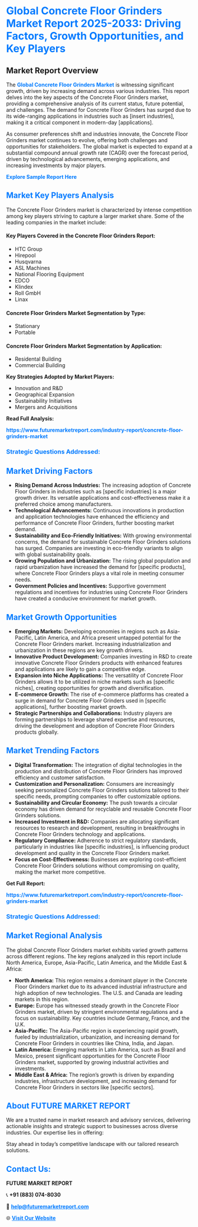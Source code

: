 <h1 style="color: #007BFF;">Global Concrete Floor Grinders Market Report 2025-2033: Driving Factors, Growth Opportunities, and Key Players</h1>

<section id="overview">
<h2>Market Report Overview</h2>
<p>The <a href="https://www.futuremarketreport.com/industry-report/concrete-floor-grinders-market" style="color: #007BFF; text-decoration: none;"><strong>Global Concrete Floor Grinders Market</strong></a> is witnessing significant growth, driven by increasing demand across various industries. This report delves into the key aspects of the Concrete Floor Grinders market, providing a comprehensive analysis of its current status, future potential, and challenges. The demand for Concrete Floor Grinders has surged due to its wide-ranging applications in industries such as [insert industries], making it a critical component in modern-day [applications].</p>
<p>As consumer preferences shift and industries innovate, the Concrete Floor Grinders market continues to evolve, offering both challenges and opportunities for stakeholders. The global market is expected to expand at a substantial compound annual growth rate (CAGR) over the forecast period, driven by technological advancements, emerging applications, and increasing investments by major players.</p>
</section>

<section id="overview">
<p><a href="https://www.futuremarketreport.com/request-sample/reportId=84512" style="color: #007BFF; text-decoration: none;"><strong>Explore Sample Report Here</strong></a></p>
</section>

<section id="key-players">
<h2 style="color: #007BFF;">Market Key Players Analysis</h2>
<p>The Concrete Floor Grinders market is characterized by intense competition among key players striving to capture a larger market share. Some of the leading companies in the market include:</p>
<h4>Key Players Covered in the Concrete Floor Grinders Report:</h4>
<ul><li>HTC Group</li><li>Hirepool</li><li>Husqvarna</li><li>ASL Machines</li><li>National Flooring Equipment</li><li>EDCO</li><li>Klindex</li><li>Roll GmbH</li><li>Linax</li></ul>
<h4>Concrete Floor Grinders Market Segmentation by Type:</h4>
<ul><li>Stationary</li><li>Portable</li></ul>

<h4>Concrete Floor Grinders Market Segmentation by Application:</h4>
<ul><li>Residental Building</li><li>Commercial Building</li></ul>
<p><strong>Key Strategies Adopted by Market Players:</strong></p>
<ul>
<li>Innovation and R&D</li>
<li>Geographical Expansion</li>
<li>Sustainability Initiatives</li>
<li>Mergers and Acquisitions</li>
</ul>
</section>

<section>
<p><strong>Read Full Analysis: </strong></p><a href="https://www.futuremarketreport.com/industry-report/concrete-floor-grinders-market" style="color: #007BFF; text-decoration: none;"><strong>https://www.futuremarketreport.com/industry-report/concrete-floor-grinders-market</strong></a>
<h3 style="color: #007BFF;">Strategic Questions Addressed:</h3>
</section>

<section id="driving-factors">
<h2 style="color: #007BFF;">Market Driving Factors</h2>
<ul>
<li><strong>Rising Demand Across Industries:</strong> The increasing adoption of Concrete Floor Grinders in industries such as [specific industries] is a major growth driver. Its versatile applications and cost-effectiveness make it a preferred choice among manufacturers.</li>
<li><strong>Technological Advancements:</strong> Continuous innovations in production and application technologies have enhanced the efficiency and performance of Concrete Floor Grinders, further boosting market demand.</li>
<li><strong>Sustainability and Eco-Friendly Initiatives:</strong> With growing environmental concerns, the demand for sustainable Concrete Floor Grinders solutions has surged. Companies are investing in eco-friendly variants to align with global sustainability goals.</li>
<li><strong>Growing Population and Urbanization:</strong> The rising global population and rapid urbanization have increased the demand for [specific products], where Concrete Floor Grinders plays a vital role in meeting consumer needs.</li>
<li><strong>Government Policies and Incentives:</strong> Supportive government regulations and incentives for industries using Concrete Floor Grinders have created a conducive environment for market growth.</li>
</ul>
</section>

<section id="growth-opportunities">
<h2 style="color: #007BFF;">Market Growth Opportunities</h2>
<ul>
<li><strong>Emerging Markets:</strong> Developing economies in regions such as Asia-Pacific, Latin America, and Africa present untapped potential for the Concrete Floor Grinders market. Increasing industrialization and urbanization in these regions are key growth drivers.</li>
<li><strong>Innovative Product Development:</strong> Companies investing in R&D to create innovative Concrete Floor Grinders products with enhanced features and applications are likely to gain a competitive edge.</li>
<li><strong>Expansion into Niche Applications:</strong> The versatility of Concrete Floor Grinders allows it to be utilized in niche markets such as [specific niches], creating opportunities for growth and diversification.</li>
<li><strong>E-commerce Growth:</strong> The rise of e-commerce platforms has created a surge in demand for Concrete Floor Grinders used in [specific applications], further boosting market growth.</li>
<li><strong>Strategic Partnerships and Collaborations:</strong> Industry players are forming partnerships to leverage shared expertise and resources, driving the development and adoption of Concrete Floor Grinders products globally.</li>
</ul>
</section>

<section id="trending-factors">
<h2 style="color: #007BFF;">Market Trending Factors</h2>
<ul>
<li><strong>Digital Transformation:</strong> The integration of digital technologies in the production and distribution of Concrete Floor Grinders has improved efficiency and customer satisfaction.</li>
<li><strong>Customization and Personalization:</strong> Consumers are increasingly seeking personalized Concrete Floor Grinders solutions tailored to their specific needs, prompting companies to offer customizable options.</li>
<li><strong>Sustainability and Circular Economy:</strong> The push towards a circular economy has driven demand for recyclable and reusable Concrete Floor Grinders solutions.</li>
<li><strong>Increased Investment in R&D:</strong> Companies are allocating significant resources to research and development, resulting in breakthroughs in Concrete Floor Grinders technology and applications.</li>
<li><strong>Regulatory Compliance:</strong> Adherence to strict regulatory standards, particularly in industries like [specific industries], is influencing product development and quality in the Concrete Floor Grinders market.</li>
<li><strong>Focus on Cost-Effectiveness:</strong> Businesses are exploring cost-efficient Concrete Floor Grinders solutions without compromising on quality, making the market more competitive.</li>
</ul>
</section>

<section>
<p><strong>Get Full Report: </strong></p><a href="https://www.futuremarketreport.com/industry-report/concrete-floor-grinders-market" style="color: #007BFF; text-decoration: none;"><strong>https://www.futuremarketreport.com/industry-report/concrete-floor-grinders-market</strong></a>
<h3 style="color: #007BFF;">Strategic Questions Addressed:</h3>
</section>


<section id="regional-analysis">
<h2 style="color: #007BFF;">Market Regional Analysis</h2>
<p>The global Concrete Floor Grinders market exhibits varied growth patterns across different regions. The key regions analyzed in this report include North America, Europe, Asia-Pacific, Latin America, and the Middle East & Africa:</p>
<ul>
<li><strong>North America:</strong> This region remains a dominant player in the Concrete Floor Grinders market due to its advanced industrial infrastructure and high adoption of new technologies. The U.S. and Canada are leading markets in this region.</li>
<li><strong>Europe:</strong> Europe has witnessed steady growth in the Concrete Floor Grinders market, driven by stringent environmental regulations and a focus on sustainability. Key countries include Germany, France, and the U.K.</li>
<li><strong>Asia-Pacific:</strong> The Asia-Pacific region is experiencing rapid growth, fueled by industrialization, urbanization, and increasing demand for Concrete Floor Grinders in countries like China, India, and Japan.</li>
<li><strong>Latin America:</strong> Emerging markets in Latin America, such as Brazil and Mexico, present significant opportunities for the Concrete Floor Grinders market, supported by growing industrial activities and investments.</li>
<li><strong>Middle East & Africa:</strong> The region’s growth is driven by expanding industries, infrastructure development, and increasing demand for Concrete Floor Grinders in sectors like [specific sectors].</li>
</ul>
</section>

<footer>
<h2 style="color: #007BFF;">About FUTURE MARKET REPORT</h2>
<p>We are a trusted name in market research and advisory services, delivering actionable insights and strategic support to businesses across diverse industries. Our expertise lies in offering:</p>

<p>Stay ahead in today’s competitive landscape with our tailored research solutions.</p>

<h2 style="color: #007BFF;">Contact Us:</h2>
<p><strong>FUTURE MARKET REPORT</strong></p>
<p>📞 <strong>+91 (883) 074-8030</strong></p>
<p>📧 <strong><a href="mailto:help@futuremarketreport.com" style="color: #007BFF;">help@futuremarketreport.com</a></strong></p>
<p>🌐 <strong><a href="https://www.futuremarketreport.com/" style="color: #007BFF;">Visit Our Website</a></strong></p>
</footer>